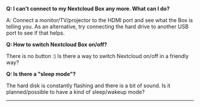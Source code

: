 **Q: I can't connect to my Nextcloud Box any more. What can I do?**

A: Connect a monitor/TV/projector to the HDMI port and see what the Box is telling you.
As an alternative, try connecting the hard drive to another USB port to see if that helps.

**Q: How to switch Nextcloud Box on/off?**

There is no button :) Is there a way to switch Nextcloud on/off in a friendly way?

**Q: Is there a "sleep mode"?**

The hard disk is constantly flashing and there is a bit of sound. Is it planned/possible to have a kind of sleep/wakeup mode? 

----